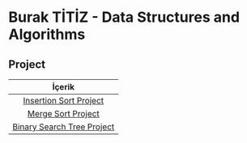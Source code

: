 # Burak TİTİZ - Data Structures and Algorithms

## Project

|İçerik
|:---------------:
| [Insertion Sort Project](https://github.com/buraktitiz/data_structures_and_algorithms/blob/main/Insertion%20Sort/README.md)
| [Merge Sort Project](https://github.com/buraktitiz/data_structures_and_algorithms/blob/main/Merge%20Sort/README.md)
| [Binary Search Tree Project](https://github.com/buraktitiz/data_structures_and_algorithms/blob/main/Binary%20Search%20Tree/README.md)